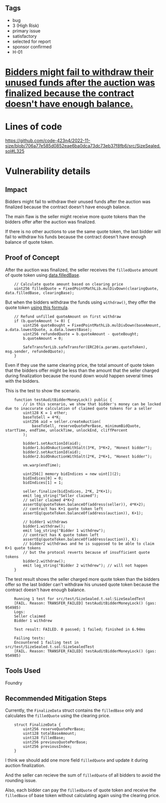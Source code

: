 ## Tags

- bug
- 3 (High Risk)
- primary issue
- satisfactory
- selected for report
- sponsor confirmed
- H-01

# [Bidders might fail to withdraw their unused funds after the auction was finalized because the contract doesn't have enough balance.](https://github.com/code-423n4/2022-11-size-findings/issues/94) 

# Lines of code

https://github.com/code-423n4/2022-11-size/blob/706a77e585d0852eae6ba0dca73dc73eb37f8fb6/src/SizeSealed.sol#L325


# Vulnerability details

## Impact
Bidders might fail to withdraw their unused funds after the auction was finalized because the contract doesn't have enough balance.

The main flaw is the seller might receive more quote tokens than the bidders offer after the auction was finalized.

If there is no other auctions to use the same quote token, the last bidder will fail to withdraw his funds because the contract doesn't have enough balance of quote token.

## Proof of Concept
After the auction was finalized, the seller receives the `filledQuote` amount of quote token using [data.filledBase](https://github.com/code-423n4/2022-11-size/blob/706a77e585d0852eae6ba0dca73dc73eb37f8fb6/src/SizeSealed.sol#L325).

```solidity
    // Calculate quote amount based on clearing price
    uint256 filledQuote = FixedPointMathLib.mulDivDown(clearingQuote, data.filledBase, clearingBase);
```

But when the bidders withdraw the funds using `withdraw()`, they offer the quote token [using this formula](https://github.com/code-423n4/2022-11-size/blob/706a77e585d0852eae6ba0dca73dc73eb37f8fb6/src/SizeSealed.sol#L375-L382).

```solidity
    // Refund unfilled quoteAmount on first withdraw
    if (b.quoteAmount != 0) {
        uint256 quoteBought = FixedPointMathLib.mulDivDown(baseAmount, a.data.lowestQuote, a.data.lowestBase);
        uint256 refundedQuote = b.quoteAmount - quoteBought;
        b.quoteAmount = 0;

        SafeTransferLib.safeTransfer(ERC20(a.params.quoteToken), msg.sender, refundedQuote);
    }
```

Even if they use the same clearing price, the total amount of quote token that the bidders offer might be less than the amount that the seller charged during finalization because the round down would happen several times with the bidders.

This is the test to show the scenario.

```solidity
    function testAuditBidderMoneyLock() public {
        // in this scenario, we show that bidder's money can be locked due to inaccurate calculation of claimed quote tokens for a seller
        uint128 K = 1 ether;
        baseToSell = 4*K;
        uint256 aid = seller.createAuction(
            baseToSell, reserveQuotePerBase, minimumBidQuote, startTime, endTime, unlockTime, unlockEnd, cliffPercent
        );

        bidder1.setAuctionId(aid);
        bidder1.bidOnAuctionWithSalt(3*K, 3*K+2, "Honest bidder");
        bidder2.setAuctionId(aid);
        bidder2.bidOnAuctionWithSalt(2*K, 2*K+1, "Honest bidder");

        vm.warp(endTime);

        uint256[] memory bidIndices = new uint[](2);
        bidIndices[0] = 0;
        bidIndices[1] = 1;

        seller.finalize(bidIndices, 2*K, 2*K+1);
        emit log_string("Seller claimed");
        // seller claimed 4*K+2
        assertEq(quoteToken.balanceOf(address(seller)), 4*K+2);
        // contract has K+1 quote token left
        assertEq(quoteToken.balanceOf(address(auction)), K+1);

        // bidder1 withdraws
        bidder1.withdraw();
        emit log_string("Bidder 1 withdrew");
        // contract has K quote token left
        assertEq(quoteToken.balanceOf(address(auction)), K);
        // bidder2 withdraws and he is supposed to be able to claim K+1 quote tokens
        // but the protocol reverts because of insufficient quote tokens
        bidder2.withdraw();
        emit log_string("Bidder 2 withdrew"); // will not happen
    }
```

The test result shows the seller charged more quote token than the bidders offer so the last bidder can't withdraw his unused quote token because the contract doesn't have enough balance.

```solidity
    Running 1 test for src/test/SizeSealed.t.sol:SizeSealedTest
    [FAIL. Reason: TRANSFER_FAILED] testAuditBidderMoneyLock() (gas: 954985)
    Logs:
    Seller claimed
    Bidder 1 withdrew

    Test result: FAILED. 0 passed; 1 failed; finished in 6.94ms

    Failing tests:
    Encountered 1 failing test in src/test/SizeSealed.t.sol:SizeSealedTest
    [FAIL. Reason: TRANSFER_FAILED] testAuditBidderMoneyLock() (gas: 954985)
```

## Tools Used
Foundry

## Recommended Mitigation Steps
Currently, the `FinalizeData` struct contains the `filledBase` only and calculates the `filledQuote` using the clearing price.

```solidity
    struct FinalizeData {
        uint256 reserveQuotePerBase;
        uint128 totalBaseAmount;
        uint128 filledBase;
        uint256 previousQuotePerBase;
        uint256 previousIndex;
    }
```

I think we should add one more field `filledQuote` and update it during auction finalization.

And the seller can recieve the sum of `filledQuote` of all bidders to avoid the rounding issue.

Also, each bidder can pay the `filledQuote` of quote token and receive the `filledBase` of base token without calculating again using the clearing price.